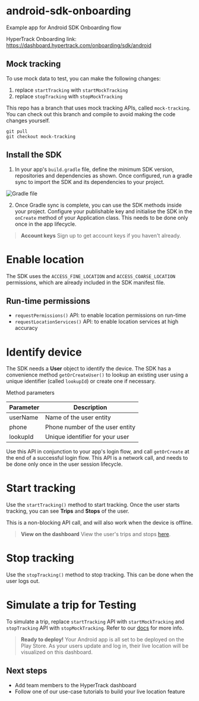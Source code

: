 # android-sdk-onboarding
Example app for Android SDK Onboarding flow

HyperTrack Onboarding link: https://dashboard.hypertrack.com/onboarding/sdk/android

## Mock tracking
To use mock data to test, you can make the following changes:

1. replace `startTracking` with `startMockTracking`
2. replace `stopTracking` with `stopMockTracking`

This repo has a branch that uses mock tracking APIs, called `mock-tracking`. You can check out this branch and compile to avoid making the code changes yourself.

```
git pull
git checkout mock-tracking
```

## Install the SDK

1. In your app's `build.gradle` file, define the minimum SDK version, repositories and dependencies as shown. Once configured, run a gradle sync to import the SDK and its dependencies to your project.

![Gradle file](https://s3.amazonaws.com/dashboard-v3-assets/gradle.png)

2. Once Gradle sync is complete, you can use the SDK methods inside your project. Configure your publishable key and initialise the SDK in the `onCreate` method of your Application class. This needs to be done only once in the app lifecycle.

> **Account keys**
> Sign up to get account keys if you haven't already.

# Enable location
The SDK uses the `ACCESS_FINE_LOCATION` and `ACCESS_COARSE_LOCATION` permissions, which are already included in the SDK manifest file.

## Run-time permissions
* `requestPermissions()` API: to enable location permissions on run-time
* `requestLocationServices()` API: to enable location services at high accuracy

# Identify device
The SDK needs a **User** object to identify the device. The SDK has a convenience method `getOrCreateUser()` to lookup an existing user using a unique identifier (called `lookupId`) or create one if necessary.

Method parameters

| Parameter | Description |
|-----------|-------------|
| userName  | Name of the user entity |
| phone     | Phone number of the user entity |
| lookupId  | Unique identifier for your user |

Use this API in conjunction to your app's login flow, and call `getOrCreate` at the end of a successful login flow. This API is a network call, and needs to be done only once in the user session lifecycle.

# Start tracking
Use the `startTracking()` method to start tracking. Once the user starts tracking, you can see **Trips** and **Stops** of the user.

This is a non-blocking API call, and will also work when the device is offline. 

> **View on the dashboard**
> View the user's trips and stops [here](https://dashboard.hypertrack.com).

# Stop tracking
Use the `stopTracking()` method to stop tracking. This can be done when the user logs out.

# Simulate a trip for Testing
To simulate a trip, replace `startTracking` API with `startMockTracking` and `stopTracking` API with `stopMockTracking`.
Refer to our [docs](docs.hypertrack.com/sdks/android/basic.html#simulate-a-trip-for-testing) for more info.

> **Ready to deploy!**
> Your Android app is all set to be deployed on the Play Store. As your users update and log in, their live location will be visualized on this dashboard.

## Next steps
* Add team members to the HyperTrack dashboard
* Follow one of our use-case tutorials to build your live location feature
